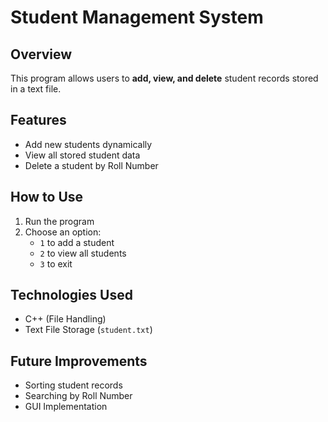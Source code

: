# Student Management System

## Overview
This program allows users to **add, view, and delete** student records stored in a text file.

## Features
- Add new students dynamically
- View all stored student data
- Delete a student by Roll Number

## How to Use
1. Run the program
2. Choose an option:
   - `1` to add a student
   - `2` to view all students
   - `3` to exit

## Technologies Used
- C++ (File Handling)
- Text File Storage (`student.txt`)

## Future Improvements
- Sorting student records
- Searching by Roll Number
- GUI Implementation